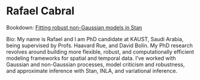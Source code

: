 # Rafael Cabral

Bookdown: [Fitting robust non-Gaussian models in Stan](rafaelcabral96.github.io)

Bio: My name is Rafael and I am PhD candidate at KAUST, Saudi Arabia, being supervised by Profs. Haavard Rue, and David Bolin. My PhD research revolves around building more flexible, robust, and computationally efficient modeling frameworks for spatial and temporal data. I’ve worked with Gaussian and non-Gaussian processes, model criticism and robustness, and approximate inference with Stan, INLA, and variational inference.